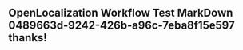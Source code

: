 <properties
ms.topic="hero-topic"
ms.test1="hero-topic"
ms.test2="test"/>

## OpenLocalization Workflow Test MarkDown 0489663d-9242-426b-a96c-7eba8f15e597 thanks!
